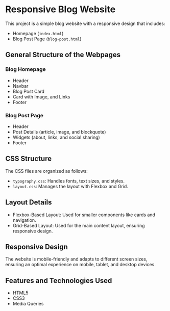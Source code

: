 # Responsive Blog Website

This project is a simple blog website with a responsive design that includes:
- Homepage (`index.html`)
- Blog Post Page (`blog-post.html`)
  
## General Structure of the Webpages
### Blog Homepage
- Header
- Navbar
- Blog Post Card
- Card with Image, and Links
- Footer
### Blog Post Page
- Header
- Post Details (article, image, and blockquote)
- Widgets (about, links, and social sharing)
- Footer
  
## CSS Structure
The CSS files are organized as follows:
- `typography.css`: Handles fonts, text sizes, and styles.
- `layout.css`: Manages the layout with Flexbox and Grid.
  
## Layout Details
- Flexbox-Based Layout: Used for smaller components like cards and navigation.
- Grid-Based Layout: Used for the main content layout, ensuring responsive design.
  
## Responsive Design
The website is mobile-friendly and adapts to different screen sizes, ensuring an optimal experience on mobile, tablet, and desktop devices.

## Features and Technologies Used
- HTML5
- CSS3
- Media Queries
